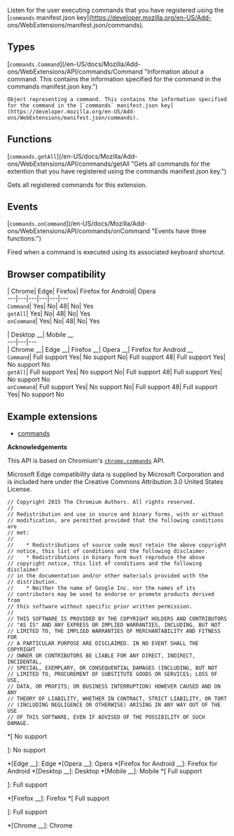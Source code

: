 Listen for the user executing commands that you have registered using the
[`commands` manifest.json key](https://developer.mozilla.org/en-US/Add-
ons/WebExtensions/manifest.json/commands).

## Types

[`commands.Command`](/en-US/docs/Mozilla/Add-
ons/WebExtensions/API/commands/Command "Information about a command. This
contains the information specified for the command in the commands
manifest.json key.")

    Object representing a command. This contains the information specified for the command in the [`commands` manifest.json key](https://developer.mozilla.org/en-US/Add-ons/WebExtensions/manifest.json/commands).

## Functions

[`commands.getAll`](/en-US/docs/Mozilla/Add-
ons/WebExtensions/API/commands/getAll "Gets all commands for the extention
that you have registered using the commands manifest.json key.")

    

Gets all registered commands for this extension.

## Events

[`commands.onCommand`](/en-US/docs/Mozilla/Add-
ons/WebExtensions/API/commands/onCommand "Events have three functions:")

    

Fired when a command is executed using its associated keyboard shortcut.

## Browser compatibility

| Chrome| Edge| Firefox| Firefox for Android| Opera  
---|---|---|---|---|---  
`Command`|  Yes|  No| 48|  No|  Yes  
`getAll`|  Yes|  No| 48|  No|  Yes  
`onCommand`|  Yes|  No| 48|  No|  Yes  
  
| Desktop __| Mobile __  
---|---|---  
| Chrome __| Edge __| Firefox __| Opera __| Firefox for Android __  
`Command`|  Full support Yes|  No support No|  Full support 48|  Full support
Yes|  No support No  
`getAll`|  Full support Yes|  No support No|  Full support 48|  Full support
Yes|  No support No  
`onCommand`|  Full support Yes|  No support No|  Full support 48|  Full
support Yes|  No support No  
  
## Example extensions

  * [commands](https://github.com/mdn/webextensions-examples/tree/master/commands)

**Acknowledgements**

This API is based on Chromium's
[`chrome.commands`](https://developer.chrome.com/extensions/commands) API.

Microsoft Edge compatibility data is supplied by Microsoft Corporation and is
included here under the Creative Commons Attribution 3.0 United States
License.

    
    
    // Copyright 2015 The Chromium Authors. All rights reserved.
    //
    // Redistribution and use in source and binary forms, with or without
    // modification, are permitted provided that the following conditions are
    // met:
    //
    //    * Redistributions of source code must retain the above copyright
    // notice, this list of conditions and the following disclaimer.
    //    * Redistributions in binary form must reproduce the above
    // copyright notice, this list of conditions and the following disclaimer
    // in the documentation and/or other materials provided with the
    // distribution.
    //    * Neither the name of Google Inc. nor the names of its
    // contributors may be used to endorse or promote products derived from
    // this software without specific prior written permission.
    //
    // THIS SOFTWARE IS PROVIDED BY THE COPYRIGHT HOLDERS AND CONTRIBUTORS
    // "AS IS" AND ANY EXPRESS OR IMPLIED WARRANTIES, INCLUDING, BUT NOT
    // LIMITED TO, THE IMPLIED WARRANTIES OF MERCHANTABILITY AND FITNESS FOR
    // A PARTICULAR PURPOSE ARE DISCLAIMED. IN NO EVENT SHALL THE COPYRIGHT
    // OWNER OR CONTRIBUTORS BE LIABLE FOR ANY DIRECT, INDIRECT, INCIDENTAL,
    // SPECIAL, EXEMPLARY, OR CONSEQUENTIAL DAMAGES (INCLUDING, BUT NOT
    // LIMITED TO, PROCUREMENT OF SUBSTITUTE GOODS OR SERVICES; LOSS OF USE,
    // DATA, OR PROFITS; OR BUSINESS INTERRUPTION) HOWEVER CAUSED AND ON ANY
    // THEORY OF LIABILITY, WHETHER IN CONTRACT, STRICT LIABILITY, OR TORT
    // (INCLUDING NEGLIGENCE OR OTHERWISE) ARISING IN ANY WAY OUT OF THE USE
    // OF THIS SOFTWARE, EVEN IF ADVISED OF THE POSSIBILITY OF SUCH DAMAGE.
    
  *[
No support

]: No support

  *[Edge __]: Edge
  *[Opera __]: Opera
  *[Firefox for Android __]: Firefox for Android
  *[Desktop __]: Desktop
  *[Mobile __]: Mobile
  *[
 Full support

]: Full support

  *[Firefox __]: Firefox
  *[
Full support

]: Full support

  *[Chrome __]: Chrome

